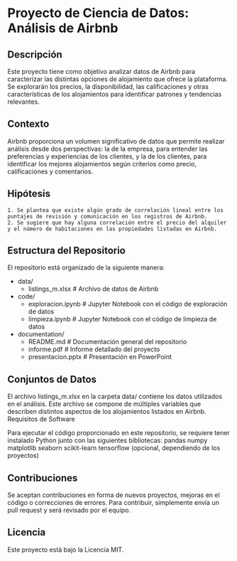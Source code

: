 # Proyecto de Ciencia de Datos: Análisis de Airbnb

## Descripción
Este proyecto tiene como objetivo analizar datos de Airbnb para caracterizar las distintas opciones de alojamiento que ofrece la plataforma. Se explorarán los precios, la disponibilidad, las calificaciones y otras características de los alojamientos para identificar patrones y tendencias relevantes.

## Contexto
Airbnb proporciona un volumen significativo de datos que permite realizar análisis desde dos perspectivas: la de la empresa, para entender las preferencias y experiencias de los clientes, y la de los clientes, para identificar los mejores alojamientos según criterios como precio, calificaciones y comentarios.

## Hipótesis
    1. Se plantea que existe algún grado de correlación lineal entre los puntajes de revisión y comunicación en los registros de Airbnb.
    2. Se sugiere que hay alguna correlación entre el precio del alquiler y el número de habitaciones en las propiedades listadas en Airbnb.

## Estructura del Repositorio

El repositorio está organizado de la siguiente manera:

- data/
    - listings_m.xlsx       # Archivo de datos de Airbnb
- code/
    - exploracion.ipynb     # Jupyter Notebook con el código de exploración de datos
    - limpieza.ipynb         # Jupyter Notebook con el código de limpieza de datos
- documentation/
    - README.md                  # Documentación general del repositorio
    - informe.pdf            # Informe detallado del proyecto
    - presentacion.pptx      # Presentación en PowerPoint


## Conjuntos de Datos
El archivo listings_m.xlsx en la carpeta data/ contiene los datos utilizados en el análisis. Este archivo se compone de múltiples variables que describen distintos aspectos de los alojamientos listados en Airbnb.
Requisitos de Software

Para ejecutar el código proporcionado en este repositorio, se requiere tener instalado Python junto con las siguientes bibliotecas:
    pandas
    numpy
    matplotlib
    seaborn
    scikit-learn
    tensorflow (opcional, dependiendo de los proyectos)

## Contribuciones
Se aceptan contribuciones en forma de nuevos proyectos, mejoras en el código o correcciones de errores. Para contribuir, simplemente envía un pull request y será revisado por el equipo.

## Licencia
Este proyecto está bajo la Licencia MIT.

